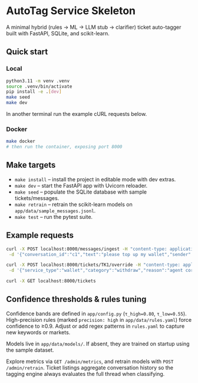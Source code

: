 # AutoTag Service Skeleton

A minimal hybrid (rules → ML → LLM stub → clarifier) ticket auto-tagger built with FastAPI, SQLite, and scikit-learn.

## Quick start

### Local

```bash
python3.11 -m venv .venv
source .venv/bin/activate
pip install -e .[dev]
make seed
make dev
```

In another terminal run the example cURL requests below.

### Docker

```bash
make docker
# then run the container, exposing port 8000
```

## Make targets

- `make install` – install the project in editable mode with dev extras.
- `make dev` – start the FastAPI app with Uvicorn reloader.
- `make seed` – populate the SQLite database with sample tickets/messages.
- `make retrain` – retrain the scikit-learn models on `app/data/sample_messages.jsonl`.
- `make test` – run the pytest suite.

## Example requests

```bash
curl -X POST localhost:8000/messages/ingest -H "content-type: application/json" \
 -d '{"conversation_id":"c1","text":"please top up my wallet","sender":"user"}'

curl -X POST localhost:8000/tickets/TK1/override -H "content-type: application/json" \
 -d '{"service_type":"wallet","category":"withdraw","reason":"agent correction"}'

curl -X GET localhost:8000/tickets
```

## Confidence thresholds & rules tuning

Confidence bands are defined in `app/config.py` (`τ_high=0.80`, `τ_low=0.55`).
High-precision rules (marked `precision: high` in `app/data/rules.yaml`) force confidence to ≥0.9.
Adjust or add regex patterns in `rules.yaml` to capture new keywords or markets.

Models live in `app/data/models/`. If absent, they are trained on startup using the sample dataset.

Explore metrics via `GET /admin/metrics`, and retrain models with `POST /admin/retrain`. Ticket listings aggregate conversation history so the tagging engine always evaluates the full thread when classifying.
